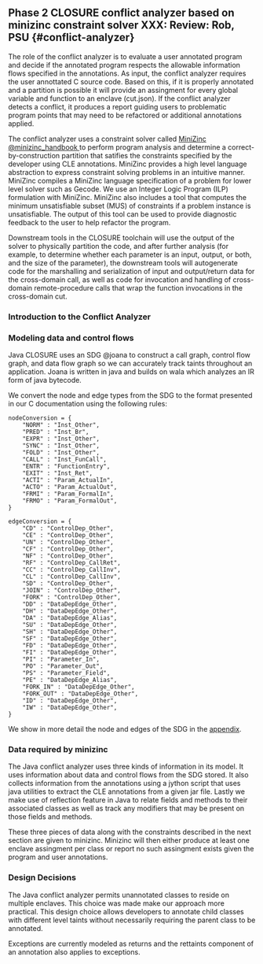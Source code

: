 ## Phase 2 CLOSURE conflict analyzer based on minizinc constraint solver **XXX: Review: Rob, PSU** {#conflict-analyzer}  

The role of the conflict analyzer is to evaluate a user annotated program and decide if the annotated program respects the allowable information flows specified in the annotations. As input, the conflict analyzer requires the user annottated C source code. Based on this, if it is properly annotated and a partition is possible it will provide an assingment for every global variable and function to an enclave (cut.json). If the conflict analyzer detects a conflict, it produces a report guiding users to problematic program points that may need to be refactored or additional annotations applied.


The conflict analyzer uses a constraint solver called [MiniZinc @minizinc_handbook ](https://www.minizinc.org/doc-2.5.5/en/index.html)  to perform program analysis and determine a correct-by-construction partition that satifies the constraints
specified by the developer using CLE annotations. MiniZinc provides a high level
language abstraction to express constraint solving problems in an intuitive manner.
MiniZinc compiles a MiniZinc language specification of a problem for 
lower level solver such as Gecode. We use an Integer Logic Program (ILP) 
formulation with MiniZinc. MiniZinc also includes a tool that computes
the minimum unsatisfiable subset (MUS) of constraints if a problem
instance is unsatisfiable. The output of this tool can be used to
provide diagnostic feedback to the user to help refactor the program.

Downstream tools in the CLOSURE toolchain will use the output of the solver to
physically partition the code, and after further analysis (for example, to
determine whether each parameter is an input, output, or both, and the size of
the parameter), the downstream tools will autogenerate code for the marshalling and
serialization of input and output/return data for the cross-domain call, as
well as code for invocation and handling of cross-domain remote-procedure calls
that wrap the function invocations in the cross-domain cut. 

### Introduction to the Conflict Analyzer



### Modeling data and control flows 
Java CLOSURE uses an SDG @joana to construct a call graph, control flow graph, and data flow graph so we can accurately track taints throughout an application. Joana is written in java and builds on wala which analyzes an IR form of java bytecode.

We convert the node and edge types from the SDG to the format presented in our C documentation using the following rules:
```
nodeConversion = {
    "NORM" : "Inst_Other",
    "PRED" : "Inst_Br",
    "EXPR" : "Inst_Other",
    "SYNC" : "Inst_Other",
    "FOLD" : "Inst_Other",
    "CALL" : "Inst_FunCall",
    "ENTR" : "FunctionEntry",
    "EXIT" : "Inst_Ret",
    "ACTI" : "Param_ActualIn",
    "ACTO" : "Param_ActualOut",
    "FRMI" : "Param_FormalIn",
    "FRMO" : "Param_FormalOut",
}

edgeConversion = {
    "CD" : "ControlDep_Other",
    "CE" : "ControlDep_Other",
    "UN" : "ControlDep_Other",
    "CF" : "ControlDep_Other",
    "NF" : "ControlDep_Other",
    "RF" : "ControlDep_CallRet",
    "CC" : "ControlDep_CallInv",
    "CL" : "ControlDep_CallInv",
    "SD" : "ControlDep_Other",
    "JOIN" : "ControlDep_Other",
    "FORK" : "ControlDep_Other",
    "DD" : "DataDepEdge_Other",
    "DH" : "DataDepEdge_Other",
    "DA" : "DataDepEdge_Alias",
    "SU" : "DataDepEdge_Other",
    "SH" : "DataDepEdge_Other",
    "SF" : "DataDepEdge_Other",
    "FD" : "DataDepEdge_Other",
    "FI" : "DataDepEdge_Other",
    "PI" : "Parameter_In",
    "PO" : "Parameter_Out",
    "PS" : "Parameter_Field",
    "PE" : "DataDepEdge_Alias",
    "FORK_IN" : "DataDepEdge_Other",
    "FORK_OUT" : "DataDepEdge_Other",
    "ID" : "DataDepEdge_Other",
    "IW" : "DataDepEdge_Other",
}
```
We show in more detail the node and edges of the SDG in the [appendix](#sdg-appendix).


### Data required by minizinc

The Java conflict analyzer uses three kinds of information in its model. It uses information about data and control flows from the SDG stored. It also collects information from the annotations using a jython script that uses java utilities to extract the CLE annotations from a given jar file. Lastly we make use of reflection feature in Java to relate fields and methods to their associated classes as well as track any modifiers that may be present on those fields and methods. 

These three pieces of data along with the constraints described in the next section are given to minizinc. Minizinc will then either produce at least one enclave assingment per class or report no such assingment exists given the program and user annotations.

### Design Decisions
The Java conflict analyzer permits unannotated classes to reside on multiple enclaves. This choice was made make our approach more practical. This design choice allows developers to annotate child classes with different level taints without necessarily requiring the parent class to be annotated. 

Exceptions are currently modeled as returns and the rettaints component of an annotation also applies to exceptions.




